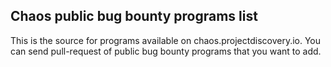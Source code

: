 ## Chaos public bug bounty programs list
This is the source for programs available on chaos.projectdiscovery.io. You can send pull-request of public bug bounty programs that you want to add.
